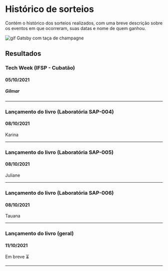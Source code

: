 # Histórico de sorteios
Contém o histórico dos sorteios realizados, com uma breve descrição sobre os eventos em que ocorreram, suas datas e nome de quem ganhou.

![gif Gatsby com taça de champagne](./images/congrats.gif)

## Resultados

### Tech Week (IFSP - Cubatão)
#### 05/10/2021
##### Gilmar

---

### Lançamento do livro (Laboratória SAP-004)
#### 08/10/2021
Karina

---

### Lançamento do livro (Laboratória SAP-005)
#### 08/10/2021
Juliane

---

### Lançamento do livro (Laboratória SAP-006)
#### 08/10/2021
Tauana

---

### Lançamento do livro (geral)
#### 11/10/2021
Em breve ⏳

---
